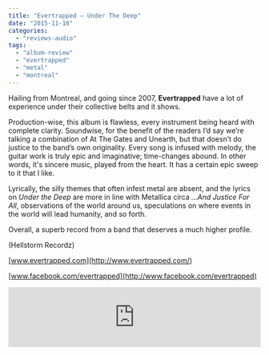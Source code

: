 ```yaml
---
title: "Evertrapped – Under The Deep"
date: "2015-11-18"
categories: 
  - "reviews-audio"
tags: 
  - "album-review"
  - "evertrapped"
  - "metal"
  - "montreal"
---
```


Hailing from Montreal, and going since 2007, **Evertrapped** have a lot of experience under their collective belts and it shows.

Production-wise, this album is flawless, every instrument being heard with complete clarity. Soundwise, for the benefit of the readers I’d say we’re talking a combination of At The Gates and Unearth, but that doesn’t do justice to the band’s own originality. Every song is infused with melody, the guitar work is truly epic and imaginative; time-changes abound. In other words, it's sincere music, played from the heart. It has a certain epic sweep to it that I like.

Lyrically, the silly themes that often infest metal are absent, and the lyrics on _Under the Deep_ are more in line with Metallica circa _…And Justice For All_, observations of the world around us, speculations on where events in the world will lead humanity, and so forth.

Overall, a superb record from a band that deserves a much higher profile.

(Hellstorm Recordz)

[www.evertrapped.com](http://www.evertrapped.com/)

[www.facebook.com/evertrapped](http://www.facebook.com/evertrapped)

<iframe style="border: 0; width: 100%; height: 120px;" src="https://bandcamp.com/EmbeddedPlayer/album=1445145223/size=large/bgcol=ffffff/linkcol=0687f5/tracklist=false/artwork=small/transparent=true/" width="300" height="150" seamless=""><a href="http://evertrapped.bandcamp.com/album/under-the-deep">Under The Deep by [EVERTRAPPED]</a></iframe>
